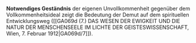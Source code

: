 
**Notwendiges Geständnis** der eigenen Unvollkommenheit gegenüber dem Vollkommenheitsideal zeigt die Bedeutung der Demut auf dem spirituellen Entwicklungsweg ([[GA069d (7.) DAS WESEN DER EWIGKEIT UND DIE NATUR DER MENSCHENSEELE IM LICHTE DER GEISTESWISSENSCHAFT, Wien, 7. Februar 1912|GA069d/7]]).
